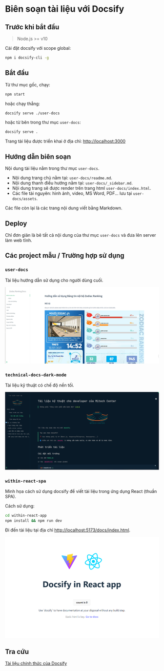 # Biên soạn tài liệu với Docsify

## Trước khi bắt đầu

> Node.js >= v10

Cài đặt docsify với scope global:

```sh
npm i docsify-cli -g
```

## Bắt đầu

Từ thư mục gốc, chạy:

```bash
npm start
```

hoặc chạy thẳng:

```sh
docsify serve ./user-docs
```

hoặc từ bên trong thư mục `user-docs`:

```sh
docsify serve .
```

Trang tài liệu được triển khai ở địa chỉ: [http://localhost:3000](http://localhost:3000)

## Hướng dẫn biên soạn

Nội dung tài liệu nằm trong thư mục `user-docs`.

- Nội dung trang chủ nằm tại: `user-docs/readme.md`.
- Nội dung thanh điều hướng nằm tại: `user-docs/_sidebar.md`.
- Nội dung trang sẽ được render trên trang html `user-docs/index.html`.
- Các file tài nguyên: hình ảnh, video, MS Word, PDF... lưu tại `user-docs/assets`.

Các file còn lại là các trang nội dung viết bằng Markdown.

## Deploy

Chỉ đơn giản là bê tất cả nội dung của thư mục `user-docs` và đưa lên server làm web tĩnh.

## Các project mẫu / Trường hợp sử dụng

### `user-docs`

Tài liệu hướng dẫn sử dụng cho người dùng cuối.

![user docs](_screenshot/user-docs.png)

### `technical-docs-dark-mode`

Tài liệu kỹ thuật có chế độ nền tối.

![technical docs dark mode](_screenshot/technical-docs-dark-mode.png)

### `within-react-spa`

Minh họa cách sử dụng docsify để viết tài liệu trong ứng dụng React (thuần SPA).

Cách sử dụng:

```sh
cd within-react-app
npm install && npm run dev
```

Đi đến tài liệu tại địa chỉ [http://localhost:5173/docs/index.html](http://localhost:5173/docs/index.html).

![docsify in react app](_screenshot/within-react-spa.png)

## Tra cứu

[Tài liệu chính thức của Docsify](https://docsify.js.org/#/)
